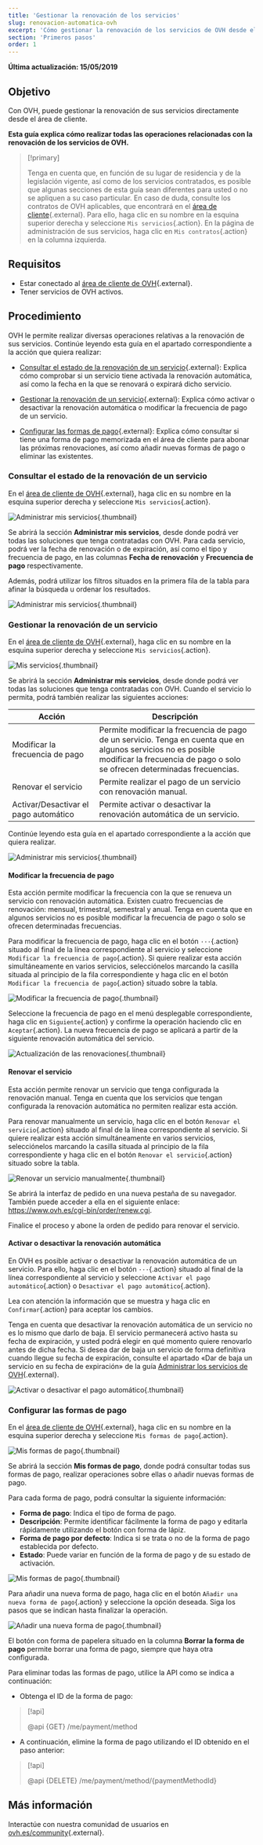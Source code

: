 ```yaml
---
title: 'Gestionar la renovación de los servicios'
slug: renovacion-automatica-ovh
excerpt: 'Cómo gestionar la renovación de los servicios de OVH desde el área de cliente'
section: 'Primeros pasos'
order: 1
---
```


**Última actualización: 15/05/2019**

## Objetivo

Con OVH, puede gestionar la renovación de sus servicios directamente desde el área de cliente. 

**Esta guía explica cómo realizar todas las operaciones relacionadas con la renovación de los servicios de OVH.**

> [!primary]
>
> Tenga en cuenta que, en función de su lugar de residencia y de la legislación vigente, así como de los servicios contratados, es posible que algunas secciones de esta guía sean diferentes para usted o no se apliquen a su caso particular. En caso de duda, consulte los contratos de OVH aplicables, que encontrará en el [área de cliente](https://www.ovh.com/auth/?action=gotomanager){.external}. Para ello, haga clic en su nombre en la esquina superior derecha y seleccione `Mis servicios`{.action}. En la página de administración de sus servicios, haga clic en `Mis contratos`{.action} en la columna izquierda.
>

## Requisitos

- Estar conectado al [área de cliente de OVH](https://www.ovh.com/auth/?action=gotomanager){.external}.
- Tener servicios de OVH activos.

## Procedimiento

OVH le permite realizar diversas operaciones relativas a la renovación de sus servicios. Continúe leyendo esta guía en el apartado correspondiente a la acción que quiera realizar: 

- [Consultar el estado de la renovación de un servicio](https://docs.ovh.com/es/billing/renovacion-automatica-ovh/#consultar-el-estado-de-la-renovacion-de-un-servicio){.external}: Explica cómo comprobar si un servicio tiene activada la renovación automática, así como la fecha en la que se renovará o expirará dicho servicio.

- [Gestionar la renovación de un servicio](https://docs.ovh.com/es/billing/renovacion-automatica-ovh/#gestionar-la-renovacion-de-un-servicio){.external}: Explica cómo activar o desactivar la renovación automática o modificar la frecuencia de pago de un servicio.

- [Configurar las formas de pago](https://docs.ovh.com/es/billing/renovacion-automatica-ovh/#configurar-las-formas-de-pago_1){.external}: Explica cómo consultar si tiene una forma de pago memorizada en el área de cliente para abonar las próximas renovaciones, así como añadir nuevas formas de pago o eliminar las existentes.

### Consultar el estado de la renovación de un servicio

En el [área de cliente de OVH](https://www.ovh.com/auth/?action=gotomanager){.external}, haga clic en su nombre en la esquina superior derecha y seleccione `Mis servicios`{.action}.

![Administrar mis servicios](images/manage-automatic-renewal-step1.png){.thumbnail}

Se abrirá la sección **Administrar mis servicios**, desde donde podrá ver todas las soluciones que tenga contratadas con OVH. Para cada servicio, podrá ver la fecha de renovación o de expiración, así como el tipo y frecuencia de pago, en las columnas **Fecha de renovación** y **Frecuencia de pago** respectivamente.

Además, podrá utilizar los filtros situados en la primera fila de la tabla para afinar la búsqueda u ordenar los resultados.

![Administrar mis servicios](images/manage-automatic-renewal-step2.png){.thumbnail}

### Gestionar la renovación de un servicio

En el [área de cliente de OVH](https://www.ovh.com/auth/?action=gotomanager){.external}, haga clic en su nombre en la esquina superior derecha y seleccione `Mis servicios`{.action}.

![Mis servicios](images/manage-automatic-renewal-step1.png){.thumbnail}

Se abrirá la sección **Administrar mis servicios**, desde donde podrá ver todas las soluciones que tenga contratadas con OVH. Cuando el servicio lo permita, podrá también realizar las siguientes acciones:

|Acción|Descripción|
|---|---|
|Modificar la frecuencia de pago|Permite modificar la frecuencia de pago de un servicio. Tenga en cuenta que en algunos servicios no es posible modificar la frecuencia de pago o solo se ofrecen determinadas frecuencias.|
|Renovar el servicio|Permite realizar el pago de un servicio con renovación manual.|
|Activar/Desactivar el pago automático|Permite activar o desactivar la renovación automática de un servicio.|

Continúe leyendo esta guía en el apartado correspondiente a la acción que quiera realizar.

![Administrar mis servicios](images/manage-automatic-renewal-step3.png){.thumbnail}

#### Modificar la frecuencia de pago

Esta acción permite modificar la frecuencia con la que se renueva un servicio con renovación automática. Existen cuatro frecuencias de renovación: mensual, trimestral, semestral y anual. Tenga en cuenta que en algunos servicios no es posible modificar la frecuencia de pago o solo se ofrecen determinadas frecuencias.

Para modificar la frecuencia de pago, haga clic en el botón `···`{.action} situado al final de la línea correspondiente al servicio y seleccione `Modificar la frecuencia de pago`{.action}. Si quiere realizar esta acción simultáneamente en varios servicios, selecciónelos marcando la casilla situada al principio de la fila correspondiente y haga clic en el botón `Modificar la frecuencia de pago`{.action} situado sobre la tabla.

![Modificar la frecuencia de pago](images/manage-automatic-renewal-step4.png){.thumbnail} 

Seleccione la frecuencia de pago en el menú desplegable correspondiente, haga clic en `Siguiente`{.action} y confirme la operación haciendo clic en `Aceptar`{.action}. La nueva frecuencia de pago se aplicará a partir de la siguiente renovación automática del servicio.

![Actualización de las renovaciones](images/manage-automatic-renewal-step5.png){.thumbnail} 

#### Renovar el servicio

Esta acción permite renovar un servicio que tenga configurada la renovación manual. Tenga en cuenta que los servicios que tengan configurada la renovación automática no permiten realizar esta acción.

Para renovar manualmente un servicio, haga clic en el botón `Renovar el servicio`{.action} situado al final de la línea correspondiente al servicio. Si quiere realizar esta acción simultáneamente en varios servicios, selecciónelos marcando la casilla situada al principio de la fila correspondiente y haga clic en el botón `Renovar el servicio`{.action} situado sobre la tabla.

![Renovar un servicio manualmente](images/manage-automatic-renewal-step6.png){.thumbnail} 

Se abrirá la interfaz de pedido en una nueva pestaña de su navegador. También puede acceder a ella en el siguiente enlace: <https://www.ovh.es/cgi-bin/order/renew.cgi>.

Finalice el proceso y abone la orden de pedido para renovar el servicio. 

#### Activar o desactivar la renovación automática

En OVH es posible activar o desactivar la renovación automática de un servicio. Para ello, haga clic en el botón `···`{.action} situado al final de la línea correspondiente al servicio y seleccione `Activar el pago automático`{.action} o `Desactivar el pago automático`{.action}. 

Lea con atención la información que se muestra y haga clic en `Confirmar`{.action} para aceptar los cambios.

Tenga en cuenta que desactivar la renovación automática de un servicio no es lo mismo que darlo de baja. El servicio permanecerá activo hasta su fecha de expiración, y usted podrá elegir en qué momento quiere renovarlo antes de dicha fecha. Si desea dar de baja un servicio de forma definitiva cuando llegue su fecha de expiración, consulte el apartado «Dar de baja un servicio en su fecha de expiración» de la guía [Administrar los servicios de OVH](https://docs.ovh.com/es/billing/administrar-los-servicios-de-ovh/#dar-de-baja-un-servicio-en-su-fecha-de-expiracion){.external}.

![Activar o desactivar el pago automático](images/manage-automatic-renewal-step7.png){.thumbnail} 

### Configurar las formas de pago

En el [área de cliente de OVH](https://www.ovh.com/auth/?action=gotomanager){.external}, haga clic en su nombre en la esquina superior derecha y seleccione `Mis formas de pago`{.action}.

![Mis formas de pago](images/manage-automatic-renewal-step8.png){.thumbnail}

Se abrirá la sección **Mis formas de pago**, donde podrá consultar todas sus formas de pago, realizar operaciones sobre ellas o añadir nuevas formas de pago.

Para cada forma de pago, podrá consultar la siguiente información:

- **Forma de pago**: Indica el tipo de forma de pago.
- **Descripción**: Permite identificar fácilmente la forma de pago y editarla rápidamente utilizando el botón con forma de lápiz.
- **Forma de pago por defecto**: Indica si se trata o no de la forma de pago establecida por defecto.
- **Estado**: Puede variar en función de la forma de pago y de su estado de activación.

![Mis formas de pago](images/manage-automatic-renewal-step9.png){.thumbnail}

Para añadir una nueva forma de pago, haga clic en el botón `Añadir una nueva forma de pago`{.action} y seleccione la opción deseada. Siga los pasos que se indican hasta finalizar la operación.

![Añadir una nueva forma de pago](images/manage-automatic-renewal-step10.png){.thumbnail}

El botón con forma de papelera situado en la columna **Borrar la forma de pago** permite borrar una forma de pago, siempre que haya otra configurada.

Para eliminar todas las formas de pago, utilice la API como se indica a continuación:

- Obtenga el ID de la forma de pago:

> [!api]
>
> @api {GET} /me/payment/method
>

- A continuación, elimine la forma de pago utilizando el ID obtenido en el paso anterior:

> [!api]
>
> @api {DELETE} /me/payment/method/{paymentMethodId}
>

## Más información

Interactúe con nuestra comunidad de usuarios en [ovh.es/community](https://www.ovh.es/community/){.external}.
